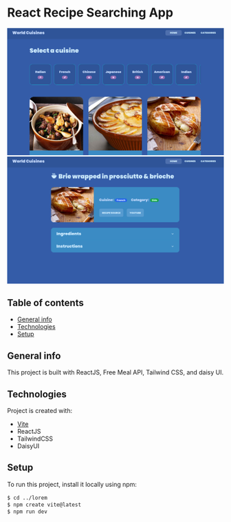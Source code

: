 # React Recipe Searching App

![World-Cuisines](https://raw.githubusercontent.com/naomi-pham/world-cuisines/main/public/world-cuisines-2.png)
![World-Cuisines-2](https://raw.githubusercontent.com/naomi-pham/world-cuisines/main/public/world-cuisines-3.png)

## Table of contents
* [General info](#general-info)
* [Technologies](#technologies)
* [Setup](#setup)

## General info
This project is built with ReactJS, Free Meal API, Tailwind CSS, and daisy UI. 
	
## Technologies
Project is created with:
* [Vite](https://vitejs.dev/guide/)
* ReactJS
* TailwindCSS
* DaisyUI
	
## Setup
To run this project, install it locally using npm:

```
$ cd ../lorem
$ npm create vite@latest 
$ npm run dev
```
